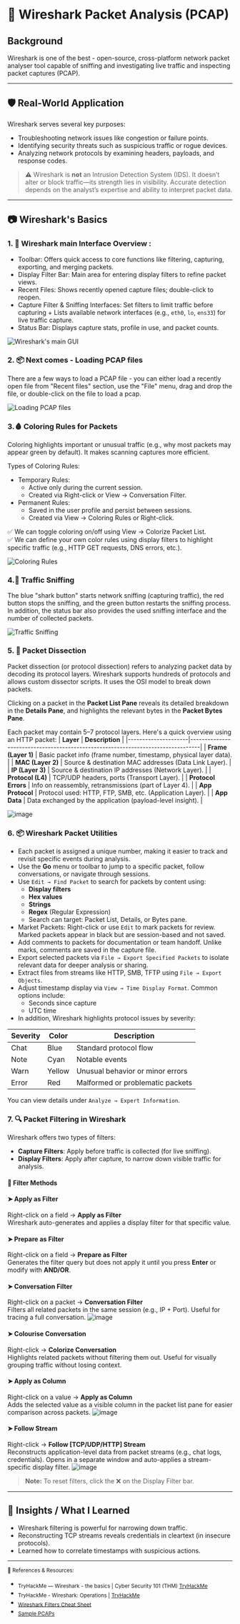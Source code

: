 # 🦈 Wireshark Packet Analysis (PCAP)

## Background
Wireshark is one of the best - open-source, cross-platform network packet analyser tool capable of sniffing and investigating live traffic and inspecting packet captures (PCAP). 

---

## 🛡️ Real-World Application
Wireshark serves several key purposes:

- Troubleshooting network issues like congestion or failure points.
- Identifying security threats such as suspicious traffic or rogue devices.
- Analyzing network protocols by examining headers, payloads, and response codes.

> ⚠️ Wireshark is **not** an Intrusion Detection System (IDS). It doesn’t alter or block traffic—its strength lies in visibility. Accurate detection depends on the analyst’s expertise and ability to interpret packet data.

---

## 📷 Wireshark's Basics

### 1. 🧰 Wireshark main Interface Overview :
  - Toolbar: Offers quick access to core functions like filtering, capturing, exporting, and merging packets.
  - Display Filter Bar: Main area for entering display filters to refine packet views.
  - Recent Files: Shows recently opened capture files; double-click to reopen.
  - Capture Filter & Sniffing Interfaces: Set filters to limit traffic before capturing + Lists available network interfaces (e.g., `eth0`, `lo`, `ens33`) for live traffic capture.
  - Status Bar: Displays capture stats, profile in use, and packet counts.

<img alt="Wireshark's main GUI" src="https://github.com/user-attachments/assets/88f95b71-8a97-490e-9d65-69e191cb5993" />

### 2. 📦 Next comes - Loading PCAP files </br>

There are a few ways to load a PCAP file - you can either load a recently open file from "Recent files" section, use the "File" menu, drag and drop the file, or double-click on the file to load a pcap.
</br>

<img alt="Loading PCAP files" src="https://github.com/user-attachments/assets/2f303251-a73e-4f9b-aece-15d3d0cf1bab" /></br>

### 3.🩸 Coloring Rules for Packets </br>

Coloring highlights important or unusual traffic (e.g., why most packets may appear green by default). It makes scanning captures more efficient.

Types of Coloring Rules:
- Temporary Rules:
  - Active only during the current session.
  - Created via Right-click or View → Conversation Filter.
- Permanent Rules:
  - Saved in the user profile and persist between sessions.
  - Created via View → Coloring Rules or Right-click.

✅ We can toggle coloring on/off using View → Colorize Packet List.</br>
✅ We can define your own color rules using display filters to highlight specific traffic (e.g., HTTP GET requests, DNS errors, etc.).</br>

<img alt="Coloring Rules" src="https://github.com/user-attachments/assets/24c1dbb9-d155-4700-a98d-8a00d663a0ed" />

### 4.🚦 Traffic Sniffing </br>

The blue "shark button" starts network sniffing (capturing traffic), the red button stops the sniffing, and the green button restarts the sniffing process. In addition, the status bar also provides the used sniffing interface and the number of collected packets.

<img alt="Traffic Sniffing" src="https://github.com/user-attachments/assets/193121ae-5ba9-405f-bbcd-140c2dc01a56" /></br>

### 5. 🧪 Packet Dissection

Packet dissection (or protocol dissection) refers to analyzing packet data by decoding its protocol layers. Wireshark supports hundreds of protocols and allows custom dissector scripts. It uses the OSI model to break down packets.

Clicking on a packet in the **Packet List Pane** reveals its detailed breakdown in the **Details Pane**, and highlights the relevant bytes in the **Packet Bytes Pane**.

Each packet may contain 5–7 protocol layers. Here's a quick overview using an HTTP packet:
  | **Layer**           | **Description**                                                                 |
  |---------------------|---------------------------------------------------------------------------------|
  | **Frame (Layer 1)** | Basic packet info (frame number, timestamp, physical layer data).              |
  | **MAC (Layer 2)**   | Source & destination MAC addresses (Data Link Layer).                          |
  | **IP (Layer 3)**    | Source & destination IP addresses (Network Layer).                             |
  | **Protocol (L4)**   | TCP/UDP headers, ports (Transport Layer).                                      |
  | **Protocol Errors** | Info on reassembly, retransmissions (part of Layer 4).                         |
  | **App Protocol**    | Protocol used: HTTP, FTP, SMB, etc. (Application Layer).                       |
  | **App Data**        | Data exchanged by the application (payload-level insight).                     |

![image](https://github.com/user-attachments/assets/afbb3885-22e4-4dd5-92ba-27633bd4bd0a)

### 6. 📦 Wireshark Packet Utilities
- Each packet is assigned a unique number, making it easier to track and revisit specific events during analysis.
- Use the **Go** menu or toolbar to jump to a specific packet, follow conversations, or navigate through sessions.
- Use `Edit → Find Packet` to search for packets by content using:
  - **Display filters**
  - **Hex values**
  - **Strings**
  - **Regex** (Regular Expression)
  - Search can target: Packet List, Details, or Bytes pane.
- Market Packets: Right-click or use `Edit` to mark packets for review. Marked packets appear in black but are session-based and not saved.
- Add comments to packets for documentation or team handoff. Unlike marks, comments are saved in the capture file.
- Export selected packets via `File → Export Specified Packets` to isolate relevant data for deeper analysis or sharing.
- Extract files from streams like HTTP, SMB, TFTP using `File → Export Objects`.
- Adjust timestamp display via `View → Time Display Format`. Common options include:
  - Seconds since capture
  - UTC time
- In addition, Wireshark highlights protocol issues by severity:

| Severity | Color  | Description                          |
|----------|--------|--------------------------------------|
| Chat     | Blue   | Standard protocol flow               |
| Note     | Cyan   | Notable events                       |
| Warn     | Yellow | Unusual behavior or minor errors     |
| Error    | Red    | Malformed or problematic packets     |

You can view details under `Analyze → Expert Information`.

### 7. 🔍 Packet Filtering in Wireshark

Wireshark offers two types of filters:

- **Capture Filters**: Apply before traffic is collected (for live sniffing).
- **Display Filters**: Apply after capture, to narrow down visible traffic for analysis.

#### 🧪 Filter Methods

#### ➤ Apply as Filter
Right-click on a field → **Apply as Filter**  
Wireshark auto-generates and applies a display filter for that specific value.

#### ➤ Prepare as Filter
Right-click on a field → **Prepare as Filter**  
Generates the filter query but does not apply it until you press **Enter** or modify with **AND/OR**.

#### ➤ Conversation Filter
Right-click on a packet → **Conversation Filter**  
Filters all related packets in the same session (e.g., IP + Port). Useful for tracing a full conversation.
![image](https://github.com/user-attachments/assets/099f2833-6ea6-43c0-af0a-db67bc056b45)

#### ➤ Colourise Conversation
Right-click → **Colorize Conversation**  
Highlights related packets without filtering them out. Useful for visually grouping traffic without losing context.

#### ➤ Apply as Column
Right-click on a value → **Apply as Column**  
Adds the selected value as a visible column in the packet list pane for easier comparison across packets.
![image](https://github.com/user-attachments/assets/b988eb49-d866-4558-b0cd-42b11b9cec7e)

#### ➤ Follow Stream
Right-click → **Follow [TCP/UDP/HTTP] Stream**  
Reconstructs application-level data from packet streams (e.g., chat logs, credentials). Opens in a separate window and auto-applies a stream-specific display filter.
![image](https://github.com/user-attachments/assets/da382ebe-00c6-4934-9eff-bc49eabc6605)

> **Note:** To reset filters, click the ❌ on the Display Filter bar.

---

## 🧠 Insights / What I Learned
- Wireshark filtering is powerful for narrowing down traffic.
- Reconstructing TCP streams reveals credentials in cleartext (in insecure protocols).
- Learned how to correlate timestamps with suspicious actions.


---

<sub> 🔗 References & Resources: </sub>
- <sub>TryHackMe —  Wireshark - the basics | Cyber Security 101 (THM) [TryHackMe](https://tryhackme.com/room/wiresharkthebasics)
- <sub>TryHackMe - Wireshark: Operations | [TryHackMe](https://tryhackme.com/room/wiresharkpacketoperations)
- <sub>[Wireshark Filters Cheat Sheet](https://cheatography.com/wireshark/)
- <sub>[Sample PCAPs](https://www.malware-traffic-analysis.net/) </sub>
